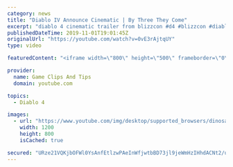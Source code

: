 ```yaml
---
category: news
title: "Diablo IV Announce Cinematic | By Three They Come"
excerpt: "diablo 4 cinematic trailer from blizzcon #d4 #blizzcon #diablo."
publishedDateTime: 2019-11-01T19:01:45Z
originalUrl: "https://youtube.com/watch?v=0vE3rAjtqUY"
type: video

featuredContent: "<iframe width=\"800\" height=\"500\" frameborder=\"0\" src=\"https://www.youtube.com/embed/0vE3rAjtqUY\" allow=\"accelerometer; autoplay; encrypted-media; gyroscope; picture-in-picture\" allowfullscreen></iframe>"

provider:
  name: Game Clips And Tips
  domain: youtube.com

topics:
  - Diablo 4

images:
  - url: "https://www.youtube.com/img/desktop/supported_browsers/dinosaur.png"
    width: 1200
    height: 800
    isCached: true

secured: "URze21VQKjbOFWl0YsAnfEtlzwPAeInWfjwtbBD73jl9jeWmHzIHhdACNt2/ui67zEJLJA+vDUaCCe4ZOcmV4w/PTZhISnFIsvEtJWWbieWSj6eBE5zlhfeqFGnJ6IRel4LdqGAYHh6hHbXnE8l69s2rWgmQCOODJuQpcvwg7UhO3Rcnh8QdUksJBq6eWioe0uNau3aHyZTDGK2e/jCCEb7SWLE8nU2dslFpd+OvW2uek61biTxDY7miV1Fhv9zaqOazjoo0fJ2DksPeGMi9Wuqxr2AKG3ujVvvKjdmjytutajGYzRtlLqVPUZ/Wj8BAz00c0hEuonP5QJc/b3RV9hH1mJNP6W/JfQbdA3MuRNF+VCGEb3b3H7MQ4JXI6prSh71HS8NG0gW53REaLafdyw==;5nb7Ef5CNL2hNghw1q7pJw=="
---
```


